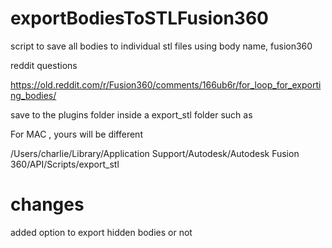 # exportBodiesToSTLFusion360
script to save all bodies to individual stl files using body name, fusion360

reddit questions 

  https://old.reddit.com/r/Fusion360/comments/166ub6r/for_loop_for_exporting_bodies/

save to the plugins folder inside a export_stl folder such as

For MAC , yours will be different

/Users/charlie/Library/Application Support/Autodesk/Autodesk Fusion 360/API/Scripts/export_stl




# changes

  added option to export hidden bodies or not
  
